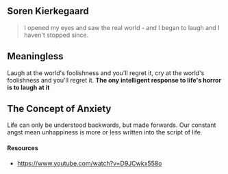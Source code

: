 ## Soren Kierkegaard
> I opened my eyes and saw the real world - and I began to laugh and I haven't stopped since. 

## Meaningless
Laugh at the world's foolishness and you'll regret it, 
cry at the world's foolishness and you'll regret it. 
**The ony intelligent response to life's horror is to laugh at it**


## The Concept of Anxiety
Life can only be understood backwards, but made forwards.
Our constant angst mean unhappiness is more or less written into the script of life.


#### Resources
* https://www.youtube.com/watch?v=D9JCwkx558o